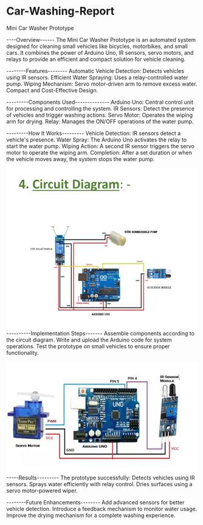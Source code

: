 # Car-Washing-Report

Mini Car Washer Prototype

----Overview------
The Mini Car Washer Prototype is an automated system designed for cleaning small vehicles like bicycles, motorbikes, and small cars. It combines the power of Arduino Uno, IR sensors, servo motors, and relays to provide an efficient and compact solution for vehicle cleaning.

--------Features--------
Automatic Vehicle Detection: Detects vehicles using IR sensors.
Efficient Water Spraying: Uses a relay-controlled water pump.
Wiping Mechanism: Servo motor-driven arm to remove excess water.
Compact and Cost-Effective Design.


---------Components Used--------------
Arduino Uno: Central control unit for processing and controlling the system.
IR Sensors: Detect the presence of vehicles and trigger washing actions.
Servo Motor: Operates the wiping arm for drying.
Relay: Manages the ON/OFF operations of the water pump.


---------How It Works---------
Vehicle Detection: IR sensors detect a vehicle's presence.
Water Spray: The Arduino Uno activates the relay to start the water pump.
Wiping Action: A second IR sensor triggers the servo motor to operate the wiping arm.
Completion: After a set duration or when the vehicle moves away, the system stops the water pump.

![image](https://github.com/prem-comet/Car-Washing-Report/blob/480b94526c85a618601895365c841067f97dde8f/Screenshot%202025-02-08%20214747.png)
----------Implementation Steps-------
Assemble components according to the circuit diagram.
Write and upload the Arduino code for system operations.
Test the prototype on small vehicles to ensure proper functionality.

![image](https://github.com/prem-comet/Car-Washing-Report/blob/eaff9ef366bd786aaf8bd2104eac566f71ec9125/Screenshot%202025-02-08%20214858.png)
-----Results---------
The prototype successfully:
Detects vehicles using IR sensors.
Sprays water efficiently with relay control.
Dries surfaces using a servo motor-powered wiper.

--------Future Enhancements--------
Add advanced sensors for better vehicle detection.
Introduce a feedback mechanism to monitor water usage.
Improve the drying mechanism for a complete washing experience.
